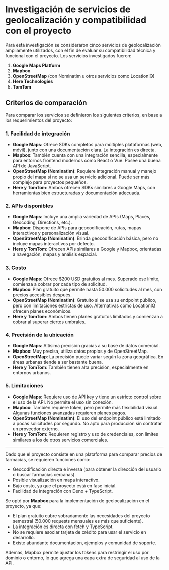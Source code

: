 # Investigación de servicios de geolocalización y compatibilidad con el proyecto

Para esta investigación se consideraron cinco servicios de geolocalización ampliamente utilizados, con el fin de evaluar su compatibilidad técnica y funcional con el proyecto. Los servicios investigados fueron:

1. **Google Maps Platform**
2. **Mapbox**
3. **OpenStreetMap** (con Nominatim u otros servicios como LocationIQ)
4. **Here Technologies**
5. **TomTom**

## Criterios de comparación

Para comparar los servicios se definieron los siguientes criterios, en base a los requerimientos del proyecto:

### 1. Facilidad de integración

- **Google Maps**: Ofrece SDKs completos para múltiples plataformas (web, móvil), junto con una documentación clara. La integración es directa.
- **Mapbox**: También cuenta con una integración sencilla, especialmente para entornos frontend modernos como React o Vue. Posee una buena API de JavaScript.
- **OpenStreetMap (Nominatim)**: Requiere integración manual y manejo propio del mapa si no se usa un servicio adicional. Puede ser más complejo para proyectos pequeños.
- **Here y TomTom**: Ambos ofrecen SDKs similares a Google Maps, con herramientas bien estructuradas y documentación adecuada.

### 2. APIs disponibles

- **Google Maps**: Incluye una amplia variedad de APIs (Maps, Places, Geocoding, Directions, etc.).
- **Mapbox**: Dispone de APIs para geocodificación, rutas, mapas interactivos y personalización visual.
- **OpenStreetMap (Nominatim)**: Brinda geocodificación básica, pero no incluye mapas interactivos por defecto.
- **Here y TomTom**: Ofrecen APIs similares a Google y Mapbox, orientadas a navegación, mapas y análisis espacial.

### 3. Costo

- **Google Maps**: Ofrece $200 USD gratuitos al mes. Superado ese límite, comienza a cobrar por cada tipo de solicitud.
- **Mapbox**: Plan gratuito que permite hasta 50.000 solicitudes al mes, con precios accesibles después.
- **OpenStreetMap (Nominatim)**: Gratuito si se usa su endpoint público, pero con limitaciones estrictas de uso. Alternativas como LocationIQ ofrecen planes económicos.
- **Here y TomTom**: Ambos tienen planes gratuitos limitados y comienzan a cobrar al superar ciertos umbrales.

### 4. Precisión de la ubicación

- **Google Maps**: Altísima precisión gracias a su base de datos comercial.
- **Mapbox**: Muy precisa, utiliza datos propios y de OpenStreetMap.
- **OpenStreetMap**: La precisión puede variar según la zona geográfica. En áreas urbanas tiende a ser bastante buena.
- **Here y TomTom**: También tienen alta precisión, especialmente en entornos urbanos.

### 5. Limitaciones

- **Google Maps**: Requiere uso de API key y tiene un estricto control sobre el uso de la API. No permite el uso sin conexión.
- **Mapbox**: También requiere token, pero permite más flexibilidad visual. Algunas funciones avanzadas requieren planes pagos.
- **OpenStreetMap (Nominatim)**: El uso del endpoint público está limitado a pocas solicitudes por segundo. No apto para producción sin contratar un proveedor externo.
- **Here y TomTom**: Requieren registro y uso de credenciales, con límites similares a los de otros servicios comerciales.

---
Dado que el proyecto consiste en una plataforma para comparar precios de farmacias, se requieren funciones como:

- Geocodificación directa e inversa (para obtener la dirección del usuario o buscar farmacias cercanas).
- Posible visualización en mapa interactivo.
- Bajo costo, ya que el proyecto está en fase inicial.
- Facilidad de integración con Deno + TypeScript.

Se optó por **Mapbox** para la implementación de geolocalización en el proyecto, ya que:

- El plan gratuito cubre sobradamente las necesidades del proyecto semestral (50.000 requests mensuales es más que suficiente).
- La integración es directa con fetch y TypeScript.
- No se requiere asociar tarjeta de crédito para usar el servicio en desarrollo.
- Existe abundante documentación, ejemplos y comunidad de soporte.

Además, Mapbox permite ajustar los tokens para restringir el uso por dominio o entorno, lo que agrega una capa extra de seguridad al uso de la API.


